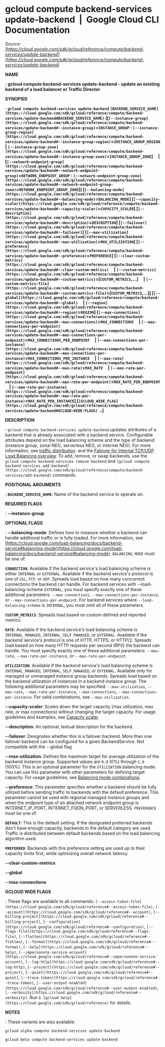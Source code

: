 # gcloud compute backend-services update-backend  |  Google Cloud CLI Documentation

*Source: [https://cloud.google.com/sdk/gcloud/reference/compute/backend-services/update-backend](https://cloud.google.com/sdk/gcloud/reference/compute/backend-services/update-backend)*

**NAME**

: **gcloud compute backend-services update-backend - update an existing backend of a load balancer or Traffic Director**

**SYNOPSIS**

: **`gcloud compute backend-services update-backend` `[BACKEND_SERVICE_NAME](https://cloud.google.com/sdk/gcloud/reference/compute/backend-services/update-backend#BACKEND_SERVICE_NAME)` ([`[--instance-group](https://cloud.google.com/sdk/gcloud/reference/compute/backend-services/update-backend#--instance-group)`=`INSTANCE_GROUP` : `[--instance-group-region](https://cloud.google.com/sdk/gcloud/reference/compute/backend-services/update-backend#--instance-group-region)`=`INSTANCE_GROUP_REGION` | `[--instance-group-zone](https://cloud.google.com/sdk/gcloud/reference/compute/backend-services/update-backend#--instance-group-zone)`=`INSTANCE_GROUP_ZONE`]     | [`[--network-endpoint-group](https://cloud.google.com/sdk/gcloud/reference/compute/backend-services/update-backend#--network-endpoint-group)`=`NETWORK_ENDPOINT_GROUP` : `[--network-endpoint-group-zone](https://cloud.google.com/sdk/gcloud/reference/compute/backend-services/update-backend#--network-endpoint-group-zone)`=`NETWORK_ENDPOINT_GROUP_ZONE`]) [`[--balancing-mode](https://cloud.google.com/sdk/gcloud/reference/compute/backend-services/update-backend#--balancing-mode)`=`BALANCING_MODE`] [`[--capacity-scaler](https://cloud.google.com/sdk/gcloud/reference/compute/backend-services/update-backend#--capacity-scaler)`=`CAPACITY_SCALER`] [`[--description](https://cloud.google.com/sdk/gcloud/reference/compute/backend-services/update-backend#--description)`=`DESCRIPTION`] [`[--failover](https://cloud.google.com/sdk/gcloud/reference/compute/backend-services/update-backend#--failover)`] [`[--max-utilization](https://cloud.google.com/sdk/gcloud/reference/compute/backend-services/update-backend#--max-utilization)`=`MAX_UTILIZATION`] [`[--preference](https://cloud.google.com/sdk/gcloud/reference/compute/backend-services/update-backend#--preference)`=`PREFERENCE`] [`[--clear-custom-metrics](https://cloud.google.com/sdk/gcloud/reference/compute/backend-services/update-backend#--clear-custom-metrics)`     | `[--custom-metrics](https://cloud.google.com/sdk/gcloud/reference/compute/backend-services/update-backend#--custom-metrics)`=[`CUSTOM_METRICS`,…]     | `[--custom-metrics-file](https://cloud.google.com/sdk/gcloud/reference/compute/backend-services/update-backend#--custom-metrics-file)`=[`CUSTOM_METRICS`,…]] [`[--global](https://cloud.google.com/sdk/gcloud/reference/compute/backend-services/update-backend#--global)`     | `[--region](https://cloud.google.com/sdk/gcloud/reference/compute/backend-services/update-backend#--region)`=`REGION`] [`[--max-connections](https://cloud.google.com/sdk/gcloud/reference/compute/backend-services/update-backend#--max-connections)`=`MAX_CONNECTIONS`     | `[--max-connections-per-endpoint](https://cloud.google.com/sdk/gcloud/reference/compute/backend-services/update-backend#--max-connections-per-endpoint)`=`MAX_CONNECTIONS_PER_ENDPOINT`     | `[--max-connections-per-instance](https://cloud.google.com/sdk/gcloud/reference/compute/backend-services/update-backend#--max-connections-per-instance)`=`MAX_CONNECTIONS_PER_INSTANCE`     | `[--max-rate](https://cloud.google.com/sdk/gcloud/reference/compute/backend-services/update-backend#--max-rate)`=`MAX_RATE`     | `[--max-rate-per-endpoint](https://cloud.google.com/sdk/gcloud/reference/compute/backend-services/update-backend#--max-rate-per-endpoint)`=`MAX_RATE_PER_ENDPOINT`     | `[--max-rate-per-instance](https://cloud.google.com/sdk/gcloud/reference/compute/backend-services/update-backend#--max-rate-per-instance)`=`MAX_RATE_PER_INSTANCE`] [`[GCLOUD_WIDE_FLAG](https://cloud.google.com/sdk/gcloud/reference/compute/backend-services/update-backend#GCLOUD-WIDE-FLAGS) …`]**

**DESCRIPTION**

: `gcloud compute backend-services update-backend` updates attributes
of a backend that is already associated with a backend service. Configurable
attributes depend on the load balancing scheme and the type of backend (instance
group, zonal NEG, serverless NEG, or internet NEG). For more information, see [traffic
distribution](https://cloud.google.com/load-balancing/docs/backend-service#traffic_distribution). and the [Failover
for Internal TCP/UDP Load Balancing overview](https://cloud.google.com/load-balancing/docs/internal/failover-overview).
To add, remove, or swap backends, use the `gcloud compute backend-services
remove-backend` and `[gcloud compute
backend-services add-backend](https://cloud.google.com/sdk/gcloud/reference/compute/backend-services/add-backend)` commands.

**POSITIONAL ARGUMENTS**

: **`BACKEND_SERVICE_NAME`**:
Name of the backend service to operate on.

**REQUIRED FLAGS**

: **--instance-group**

**OPTIONAL FLAGS**

: **--balancing-mode**:
Defines how to measure whether a backend can handle additional traffic or is
fully loaded. For more information, see [https://cloud.google.com/load-balancing/docs/backend-service#balancing-mode](https://cloud.google.com/load-balancing/docs/backend-service#balancing-mode).
`BALANCING_MODE` must be one of:

**`CONNECTION`**:
Available if the backend service's load balancing scheme is either
`INTERNAL` or `EXTERNAL`. Available if the backend
service's protocol is one of `SSL`, `TCP`, or
`UDP`.
Spreads load based on how many concurrent connections the backend can handle.
For backend services with --load-balancing-scheme `EXTERNAL`, you
must specify exactly one of these additional parameters:
`--max-connections`, `--max-connections-per-instance`, or
`--max-connections-per-endpoint`.
For backend services where `--load-balancing-scheme` is
`INTERNAL`, you must omit all of these parameters.

**`CUSTOM_METRICS`**:
Spreads load based on custom defined and reported metrics.

**`RATE`**:
Available if the backend service's load balancing scheme is
`INTERNAL_MANAGED`, `INTERNAL_SELF_MANAGED`, or
`EXTERNAL`. Available if the backend service's protocol is one of
HTTP, HTTPS, or HTTP/2.
Spreads load based on how many HTTP requests per second (RPS) the backend can
handle.
You must specify exactly one of these additional parameters:
`--max-rate`, `--max-rate-per-instance`, or
`--max-rate-per-endpoint`.

**`UTILIZATION`**:
Available if the backend service's load balancing scheme is
`INTERNAL_MANAGED`, `INTERNAL_SELF_MANAGED`, or
`EXTERNAL`. Available only for managed or unmanaged instance group
backends.
Spreads load based on the backend utilization of instances in a backend instance
group.
The following additional parameters may be specified:
`--max-utilization`, `--max-rate`,
`--max-rate-per-instance`, `--max-connections`,
`--max-connections-per-instance`. For valid combinations, see
`--max-utilization`.

**--capacity-scaler**:
Scales down the target capacity (max utilization, max rate, or max connections)
without changing the target capacity. For usage guidelines and examples, see [Capacity
scaler](https://cloud.google.com/load-balancing/docs/backend-service#capacity_scaler).

**--description**:
An optional, textual description for the backend.

**--failover**:
Designates whether this is a failover backend. More than one failover backend
can be configured for a given BackendService. Not compatible with the --global
flag

**--max-utilization**:
Defines the maximum target for average utilization of the backend instance
group. Supported values are `0.0` (0%) through `1.0`
(100%). This is an optional parameter for the `UTILIZATION` balancing
mode.
You can use this parameter with other parameters for defining target capacity.
For usage guidelines, see [Balancing
mode combinations](https://cloud.google.com/load-balancing/docs/backend-service#balancing-mode-combos).

**--preference**:
This parameter specifies whether a backend should be fully utilized before
sending traffic to backends with the default preference. This parameter cannot
be used with regional managed instance groups and when the endpoint type of an
attached network endpoint group is INTERNET_IP_PORT, INTERNET_FQDN_PORT, or
SERVERLESS. `PREFERENCE` must be one of:

**`DEFAULT`**:
This is the default setting. If the designated preferred backends don't have
enough capacity, backends in the default category are used. Traffic is
distributed between default backends based on the load balancing algorithm used.

**`PREFERRED`**:
Backends with this preference setting are used up to their capacity limits
first, while optimizing overall network latency.

**--clear-custom-metrics**

**--global**

**--max-connections**

**GCLOUD WIDE FLAGS**

: These flags are available to all commands: `[--access-token-file](https://cloud.google.com/sdk/gcloud/reference#--access-token-file)`,
`[--account](https://cloud.google.com/sdk/gcloud/reference#--account)`, `[--billing-project](https://cloud.google.com/sdk/gcloud/reference#--billing-project)`,
`[--configuration](https://cloud.google.com/sdk/gcloud/reference#--configuration)`,
`[--flags-file](https://cloud.google.com/sdk/gcloud/reference#--flags-file)`,
`[--flatten](https://cloud.google.com/sdk/gcloud/reference#--flatten)`, `[--format](https://cloud.google.com/sdk/gcloud/reference#--format)`, `[--help](https://cloud.google.com/sdk/gcloud/reference#--help)`, `[--impersonate-service-account](https://cloud.google.com/sdk/gcloud/reference#--impersonate-service-account)`,
`[--log-http](https://cloud.google.com/sdk/gcloud/reference#--log-http)`,
`[--project](https://cloud.google.com/sdk/gcloud/reference#--project)`, `[--quiet](https://cloud.google.com/sdk/gcloud/reference#--quiet)`, `[--trace-token](https://cloud.google.com/sdk/gcloud/reference#--trace-token)`, `[--user-output-enabled](https://cloud.google.com/sdk/gcloud/reference#--user-output-enabled)`,
`[--verbosity](https://cloud.google.com/sdk/gcloud/reference#--verbosity)`.
Run `$ [gcloud help](https://cloud.google.com/sdk/gcloud/reference)` for details.

**NOTES**

: These variants are also available:

```
gcloud alpha compute backend-services update-backend
```

```
gcloud beta compute backend-services update-backend
```